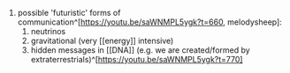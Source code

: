 1. possible 'futuristic' forms of communication^[https://youtu.be/saWNMPL5ygk?t=660, melodysheep]:
	1. neutrinos
	2. gravitational (very [[energy]] intensive)
	3. hidden messages in [[DNA]] (e.g. we are created/formed by extraterrestrials)^[https://youtu.be/saWNMPL5ygk?t=770]